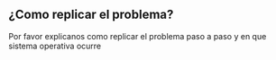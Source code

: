 ## ¿Como replicar el problema?
Por favor explicanos como replicar el problema paso a paso y en que sistema operativa ocurre
